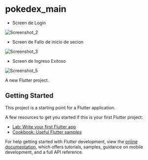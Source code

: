 # pokedex_main

- Screen de Login
  
![Screenshot_2](https://github.com/DonOtame/pokedex_main/assets/78981957/0b97d5b9-00f4-4bb7-a90e-dfeee649632b)

- Screen de Fallo de inicio de secion

![Screenshot_3](https://github.com/DonOtame/pokedex_main/assets/78981957/45e2e5fb-374d-41ed-b13e-bd579cf9dcbe)

- Screen de Ingreso Exitoso
  
![Screenshot_5](https://github.com/DonOtame/pokedex_main/assets/78981957/c9fb8701-ef69-47fd-8eca-4f214780166a)


A new Flutter project.

## Getting Started

This project is a starting point for a Flutter application.

A few resources to get you started if this is your first Flutter project:

- [Lab: Write your first Flutter app](https://docs.flutter.dev/get-started/codelab)
- [Cookbook: Useful Flutter samples](https://docs.flutter.dev/cookbook)





For help getting started with Flutter development, view the
[online documentation](https://docs.flutter.dev/), which offers tutorials,
samples, guidance on mobile development, and a full API reference.

